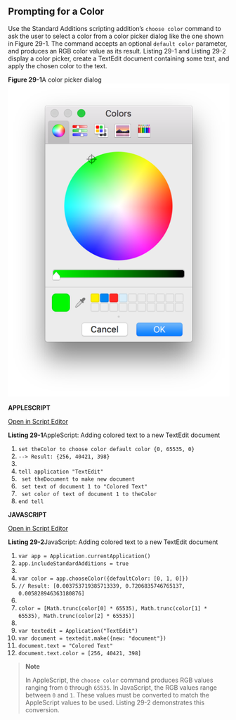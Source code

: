 ## Prompting for a Color

Use the Standard Additions scripting addition’s `choose color` command to ask the user to select a color from a color picker dialog like the one shown in Figure 29-1. The command accepts an optional `default color` parameter, and produces an RGB color value as its result. Listing 29-1 and Listing 29-2 display a color picker, create a TextEdit document containing some text, and apply the chosen color to the text.

**Figure 29-1**A color picker dialog
![image: ../Art/colorpicker_2x.png](Art/colorpicker_2x.png)

**APPLESCRIPT**

[Open in Script Editor](applescript://com.apple.scripteditor?action=new&script=set%20theColor%20to%20choose%20color%20default%20color%20%7B0%2C%2065535%2C%200%7D%0A--%3E%20Result%3A%20%7B256%2C%2040421%2C%20398%7D%0A%0Atell%20application%20%22TextEdit%22%0A%20%20%20%20set%20theDocument%20to%20make%20new%20document%0A%20%20%20%20set%20text%20of%20document%201%20to%20%22Colored%20Text%22%0A%20%20%20%20set%20color%20of%20text%20of%20document%201%20to%20theColor%0Aend%20tell)

**Listing 29-1**AppleScript: Adding colored text to a new TextEdit document

1. `set theColor to choose color default color {0, 65535, 0}`
2. `--> Result: {256, 40421, 398}`
3. ` `
4. `tell application "TextEdit"`
5. ` set theDocument to make new document`
6. ` set text of document 1 to "Colored Text"`
7. ` set color of text of document 1 to theColor`
8. `end tell`

**JAVASCRIPT**

[Open in Script Editor](applescript://com.apple.scripteditor?action=new&script=var%20app%20%3D%20Application.currentApplication%28%29%0Aapp.includeStandardAdditions%20%3D%20true%0A%0Avar%20color%20%3D%20app.chooseColor%28%7BdefaultColor%3A%20%5B0%2C%201%2C%200%5D%7D%29%0A%2F%2F%20Result%3A%20%5B0.003753719385713339%2C%200.7206835746765137%2C%200.005828946363180876%5D%0A%0Acolor%20%3D%20%5BMath.trunc%28color%5B0%5D%20*%2065535%29%2C%20Math.trunc%28color%5B1%5D%20*%2065535%29%2C%20Math.trunc%28color%5B2%5D%20*%2065535%29%5D%0A%0Avar%20textedit%20%3D%20Application%28%22TextEdit%22%29%0Avar%20document%20%3D%20textedit.make%28%7Bnew%3A%20%22document%22%7D%29%0Adocument.text%20%3D%20%22Colored%20Text%22%0Adocument.text.color%20%3D%20%5B256%2C%2040421%2C%20398%5D)

**Listing 29-2**JavaScript: Adding colored text to a new TextEdit document

1. `var app = Application.currentApplication()`
2. `app.includeStandardAdditions = true`
3. ` `
4. `var color = app.chooseColor({defaultColor: [0, 1, 0]})`
5. `// Result: [0.003753719385713339, 0.7206835746765137, 0.005828946363180876]`
6. ` `
7. `color = [Math.trunc(color[0] * 65535), Math.trunc(color[1] * 65535), Math.trunc(color[2] * 65535)]`
8. ` `
9. `var textedit = Application("TextEdit")`
10. `var document = textedit.make({new: "document"})`
11. `document.text = "Colored Text"`
12. `document.text.color = [256, 40421, 398]`

> **Note**
>
>
> In AppleScript, the `choose color` command produces RGB values ranging from `0` through `65535`. In JavaScript, the RGB values range between `0` and `1`. These values must be converted to match the AppleScript values to be used. Listing 29-2 demonstrates this conversion.
